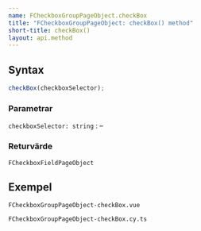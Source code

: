 ```yaml
---
name: FCheckboxGroupPageObject.checkBox
title: "FCheckboxGroupPageObject: checkBox() method"
short-title: checkBox()
layout: api.method
---
```


## Syntax

```ts nocompile nolint
checkBox(checkboxSelector);
```

### Parametrar

`checkboxSelector: string`
: &ndash;

### Returvärde

`FCheckboxFieldPageObject`

## Exempel

```import static
FCheckboxGroupPageObject-checkBox.vue
```

```import
FCheckboxGroupPageObject-checkBox.cy.ts
```
